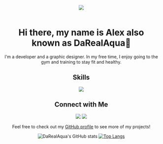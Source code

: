 <div align="center">
  <img src="https://img.icons8.com/color/80/null/working-with-a-laptop.png"/><br><br>
  <h1>Hi there, my name is Alex also known as DaRealAqua👋</h1>
  <p>I'm a developer and a graphic designer. In my free time, I enjoy going to the gym and training to stay fit and healthy.</p>
  <h2>Skills</h2>
  <p>
    <img src="https://img.icons8.com/color/35/000000/php.png"/>
  </p>
  
  <h2>Connect with Me</h2>
  <p>
    <a href="https://twitter.com/DaRealAqua_"><img src="https://img.icons8.com/color/35/000000/twitter.png"/></a>
    <a href="https://discord.gg/VFFzjceP6E"><img src="https://img.icons8.com/color/35/null/discord--v2.png"></a>
  </p>
<p>Feel free to check out my <a href="https://github.com/DaRealAqua">GitHub profile</a> to see more of my projects!</p>

![DaRealAqua's GitHub stats](https://github-readme-stats.vercel.app/api?username=DaRealAqua&show_icons=true&theme=radical)
[![Top Langs](https://github-readme-stats.vercel.app/api/top-langs/?username=DaRealAqua&hide_progress=true)](https://github.com/DaRealAqua/github-readme-stats)
</div>
